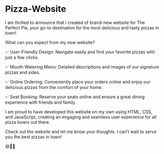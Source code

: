 # Pizza-Website

I am thrilled to announce that i created of brand-new website for The Perfect Pie, your go-to destination for the most delicious and tasty pizzas
 in town!

What can you expect from my new website?

✅ User-Friendly Design: Navigate easily and find your favorite pizzas with just a few clicks.

✅ Mouth-Watering Menu: Detailed descriptions and images of our signature pizzas and sides.

✅ Online Ordering: Conveniently place your orders online and enjoy our delicious pizzas from the comfort of your home.

✅ Seat Booking: Reserve your seats online and ensure a great dining experience with friends and family.

I am proud to have developed this website on my own using HTML, CSS, and JavaScript, creating an engaging and seamless user experience for all 
pizza lovers out there.


Check out the website and let me know your thoughts. I can’t wait to serve you the best pizzas in town!

😄🤍✨
